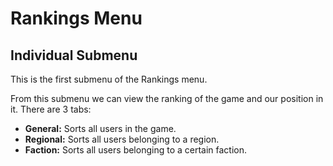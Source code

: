 # Rankings Menu

## Individual Submenu
This is the first submenu of the Rankings menu. <!-- It can be accessed by clicking on the icon or by pressing the “1” hotkey. -->

From this submenu we can view the ranking of the game and our position in it. There are 3 tabs:

- **General:** Sorts all users in the game.
- **Regional:** Sorts all users belonging to a region.
- **Faction:** Sorts all users belonging to a certain faction.

<!-- ## Clans Submenu
This is the second submenu of the Rankings menu. It can be accessed by clicking on the icon or by pressing the “2” hotkey.

From this submenu we can view the ranking of the different clans within the game.

## Factions Submenu
This is the third submenu of the Rankings menu. It can be accessed by clicking on the icon or by pressing the “3” hotkey.

From this submenu we can view the ranking of the different factions within the game. There are 2 tabs:

General: Sorts all players of a faction in the game.
Regional: Sorts players of a faction that belong to a certain region.

## Battles submenu
This is the fourth submenu of the Rankings menu. It can be accessed by clicking on the icon or by pressing the “4” hotkey.

From this submenu we can view the best battles of the game. There are 3 tabs:

Large: Sorts the 10 battles in which the most people participated.
Technical: Sorts the 10 battles in which the best ratio of own casualties to enemy casualties was obtained.
Devastating: Sorts the 10 battles in which there were the most casualties.

## Shoguns submenu
This is the fifth submenu of the Rankings menu. It can be accessed by clicking on the icon or by pressing the “5” hotkey.

From this submenu we can see the history of all the shoguns that have been in the game, that is, of all the players who have managed to reach number 1 in the individual ranking throughout the game.

The imperial respect points that each of the shogunate aspirants has are also indicated. -->
